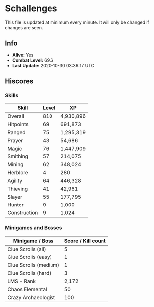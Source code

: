 # Schallenges

This file is updated at minimum every minute. It will only be changed if changes are seen.

## Info

 - **Alive:** Yes
 - **Combat Level:** 69.6
 - **Last Update:** 2020-10-30 03:36:17 UTC

## Hiscores

### Skills

| Skill | Level | XP |
|--|--|--|
| Overall | 810 | 4,930,896 |
| Hitpoints | 69 | 691,873 |
| Ranged | 75 | 1,295,319 |
| Prayer | 43 | 54,686 |
| Magic | 76 | 1,447,909 |
| Smithing | 57 | 214,075 |
| Mining | 62 | 348,024 |
| Herblore | 4 | 280 |
| Agility | 64 | 446,328 |
| Thieving | 41 | 42,961 |
| Slayer | 55 | 177,795 |
| Hunter | 9 | 1,000 |
| Construction | 9 | 1,024 |

### Minigames and Bosses

| Minigame / Boss | Score / Kill count |
|--|--|
| Clue Scrolls (all) | 5 |
| Clue Scrolls (easy) | 1 |
| Clue Scrolls (medium) | 1 |
| Clue Scrolls (hard) | 3 |
| LMS - Rank | 2,172 |
| Chaos Elemental | 50 |
| Crazy Archaeologist | 100 |
